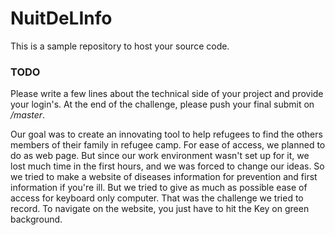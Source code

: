 NuitDeLInfo
===========

This is a sample repository to host your source code.

### TODO

Please write a few lines about the technical side of your project and provide your login's. At the end of the challenge, please push your final submit on */master*.

Our goal was to create an innovating tool to help refugees to find the others members of their family in refugee camp. For ease of access, we planned to do as web page. But since our work environment wasn't set up for it, we lost much time in the first hours, and we was forced to change our ideas.
So we tried to make a website of diseases information for prevention and first information if you're ill. But we tried to give as much as possible ease of access for keyboard only computer.
That was the challenge we tried to record. To navigate on the website, you just have to hit the Key on green background.
